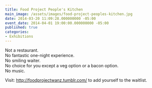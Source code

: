 ```yaml
---
title: Food Project People's Kitchen
main_image: /assets/images/food-project-peoples-kitchen.jpg
date: 2014-03-20 11:09:28.000000000 -05:00
event_date: 2014-04-01 19:00:00.000000000 -05:00
published: true
categories:
- Exhibitions
---
```

<p>Not a restaurant.<br />
No fantastic one-night experience.<br />
No smiling waiter.<br />
No choice for you except a veg option or a bacon option.<br />
No music.</p>
<p>Visit: <a href="http://foodprojectwanz.tumblr.com/">http://foodprojectwanz.tumblr.com/</a> to add yourself to the waitlist.</p>

